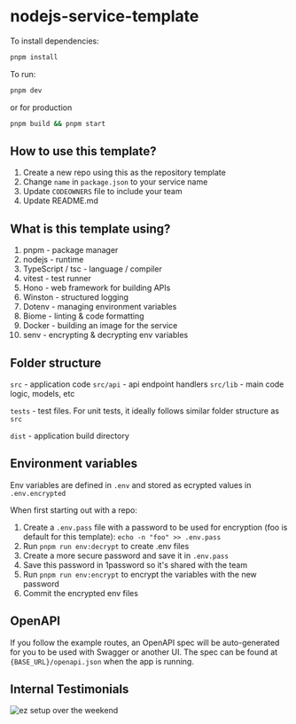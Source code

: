# nodejs-service-template

To install dependencies:

```bash
pnpm install
```

To run:

```bash
pnpm dev
```

or for production

```bash
pnpm build && pnpm start
```

## How to use this template?

1. Create a new repo using this as the repository template
2. Change `name` in `package.json` to your service name
3. Update `CODEOWNERS` file to include your team
4. Update README.md

## What is this template using?

1. pnpm - package manager
2. nodejs - runtime
3. TypeScript / tsc - language / compiler
4. vitest - test runner
5. Hono - web framework for building APIs
6. Winston - structured logging
7. Dotenv - managing environment variables
8. Biome - linting & code formatting
9. Docker - building an image for the service
10. senv - encrypting & decrypting env variables

## Folder structure

`src` - application code
`src/api` - api endpoint handlers
`src/lib` - main code logic, models, etc

`tests` - test files. For unit tests, it ideally follows similar folder structure as `src`

`dist` - application build directory

## Environment variables

Env variables are defined in `.env` and stored as ecrypted values in `.env.encrypted`

When first starting out with a repo:

1. Create a `.env.pass` file with a password to be used for encryption (foo is default for this template): `echo -n "foo" >> .env.pass`
2. Run `pnpm run env:decrypt` to create .env files
3. Create a more secure password and save it in `.env.pass`
4. Save this password in 1password so it's shared with the team
5. Run `pnpm run env:encrypt` to encrypt the variables with the new password
6. Commit the encrypted env files

## OpenAPI

If you follow the example routes, an OpenAPI spec will be auto-generated for you to be used with Swagger or another UI. The spec can be found at `{BASE_URL}/openapi.json` when the app is running.

## Internal Testimonials

<img src="https://github.com/user-attachments/assets/b7bb41b6-7b4a-433d-9ce7-e1d16ab4c741" alt="ez setup over the weekend">
